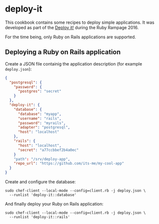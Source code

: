 # deploy-it

This cookbook contains some recipes to deploy simple applications. It was developed as
part of the [Deploy it!](https://github.com/rumblex/rubyrampage2016-deploy-it) during the
Ruby Rampage 2016.

For the time being, only Ruby on Rails applications are supported.

## Deploying a Ruby on Rails application

Create a JSON file containig the application description (for example `deploy.json`):

```json
{
  "postgresql": {
    "password": {
      "postgres": "secret"
    }
  },
  "deploy-it": {
    "database": {
      "database": "myapp",
      "username": "rails",
      "password": "myrails",
      "adapter": "postgresql",
      "host": "localhost"
    },
    "rails": {
      "host": "localhost",
      "secret": "a77ccbbef2b4a0ec"
    }
    "path": "/srv/deploy-app",
    "repo_url": "https://github.com/its-me/my-cool-app"
  }
}
```

Create and configure the database:

    sudo chef-client --local-mode --config=client.rb -j deploy.json \
      --runlist 'deploy-it::database'
    
And finally deploy your Ruby on Rails application:

    sudo chef-client --local-mode --config=client.rb -j deploy.json \
      --runlist 'deploy-it::rails'
